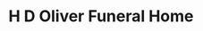 ---
title: "H D Oliver Funeral Home"
url: /chesapeake/h-d-oliver-funeral-home/
shop: Bestattungen
---